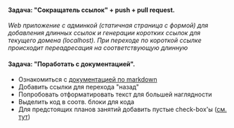 #### Задача: "Сокращатель ссылок" + push + pull request.

_Web приложение с админкой (статичная страница с формой) для добавления длинных ссылок 
и генерации коротких ссылок для текущего домена (localhost).
При переходе по короткой ссылке происходит переадресация на соответствующую длинную_
  
#### Задача: "Поработать с документацией". 

- Ознакомиться с [документацией по markdown](https://guides.github.com/features/mastering-markdown/)
- Добавить ссылки для перехода "назад"
- Попробовать отформатировать текст для большей наглядности
- Выделить код в соотв. блоки для кода
- Для предстоящих планов занятий добавить пустые check-box'ы ([см. тут](block1/Lesson_plan_1.md))

